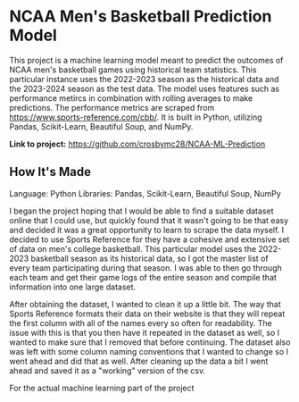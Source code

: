 # NCAA Men's Basketball Prediction Model

This project is a machine learning model meant to predict the outcomes of NCAA men's basketball games using historical team statistics. This particular instance uses the 2022-2023 season as the historical data and the 2023-2024 season as the test data. The model uses features such as performance metircs in combination with rolling averages to make predictions. The performance metrics are scraped from https://www.sports-reference.com/cbb/. It is built in Python, utilizing Pandas, Scikit-Learn, Beautiful Soup, and NumPy.

**Link to project:** https://github.com/crosbymc28/NCAA-ML-Prediction



## How It's Made

Language: Python
Libraries: Pandas, Scikit-Learn, Beautiful Soup, NumPy

I began the project hoping that I would be able to find a suitable dataset online that I could use, but quickly found that it wasn't going to be that easy and decided it was a great opportunity to learn to scrape the data myself. I decided to use Sports Reference for they have a cohesive and extensive set of data on men's college basketball. This particular model uses the 2022-2023 basketball season as its historical data, so I got the master list of every team participating during that season. I was able to then go through each team and get their game logs of the entire season and compile that information into one large dataset. 

After obtaining the dataset, I wanted to clean it up a little bit. The way that Sports Reference formats their data on their website is that they will repeat the first column with all of the names every so often for readability. The issue with this is that you then have it repeated in the dataset as well, so I wanted to make sure that I removed that before continuing. The dataset also was left with some column naming conventions that I wanted to change so I went ahead and did that as well. After cleaning up the data a bit I went ahead and saved it as a "working" version of the csv.

For the actual machine learning part of the project
